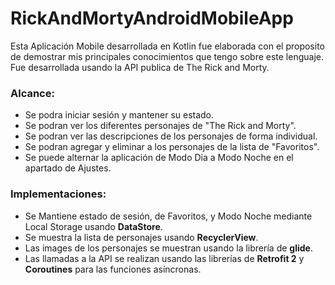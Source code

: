 # RickAndMortyAndroidMobileApp
Esta Aplicación Mobile desarrollada en Kotlin fue elaborada con el proposito de demostrar mis principales conocimientos que tengo sobre este lenguaje.  Fue desarrollada usando la API publica de The Rick and Morty.

### Alcance:
- Se podra iniciar sesión y mantener su estado.
- Se podran ver los diferentes personajes de "The Rick and Morty".
- Se podran ver las descripciones de los personajes de forma individual.
- Se podran agregar y eliminar a los personajes de la lista de "Favoritos".
- Se puede alternar la aplicación de Modo Dia a Modo Noche en el apartado de Ajustes.

### Implementaciones:

- Se Mantiene estado de sesión, de Favoritos, y Modo Noche mediante Local Storage usando **DataStore**.
- Se muestra la lista de personajes usando **RecyclerView**.
- Las images de los personajes se muestran usando la librería de **glide**.
- Las llamadas a la API se realizan usando las librerías de **Retrofit 2** y **Coroutines** para las funciones asíncronas.